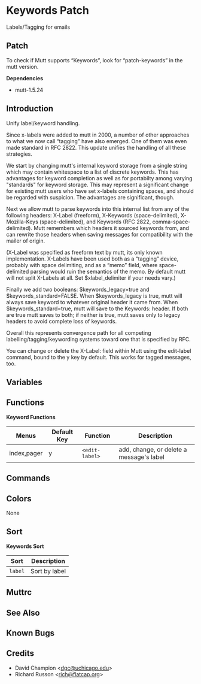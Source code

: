 Keywords Patch
==============

Labels/Tagging for emails

Patch
-----

To check if Mutt supports “Keywords”, look for “patch-keywords” in the
mutt version.

**Dependencies**
-   mutt-1.5.24

Introduction
------------

Unify label/keyword handling.

Since x-labels were added to mutt in 2000, a number of other approaches
to what we now call “tagging” have also emerged. One of them was even
made standard in RFC 2822. This update unifies the handling of all these
strategies.

We start by changing mutt's internal keyword storage from a single
string which may contain whitespace to a list of discrete keywords. This
has advantages for keyword completion as well as for portabilty among
varying "standards" for keyword storage. This may represent a
significant change for existing mutt users who have set x-labels
containing spaces, and should be regarded with suspicion. The advantages
are significant, though.

Next we allow mutt to parse keywords into this internal list from any of
the following headers: X-Label (freeform), X-Keywords (space-delimited),
X-Mozilla-Keys (space-delimited), and Keywords (RFC 2822,
comma-space-delimited). Mutt remembers which headers it sourced keywords
from, and can rewrite those headers when saving messages for
compatibility with the mailer of origin.

(X-Label was specified as freeform text by mutt, its only known
implementation. X-Labels have been used both as a “tagging” device,
probably with space delimiting, and as a “memo” field, where
space-delimited parsing would ruin the semantics of the memo. By default
mutt will not split X-Labels at all. Set \$xlabel\_delimiter if your
needs vary.)

Finally we add two booleans: \$keywords\_legacy=true and
\$keywords\_standard=FALSE. When \$keywords\_legacy is true, mutt will
always save keyword to whatever original header it came from. When
\$keywords\_standard=true, mutt will save to the Keywords: header. If
both are true mutt saves to both; if neither is true, mutt saves only to
legacy headers to avoid complete loss of keywords.

Overall this represents convergence path for all competing
labelling/tagging/keywording systems toward one that is specified by
RFC.

You can change or delete the X-Label: field within Mutt using the
edit-label command, bound to the y key by default. This works for tagged
messages, too.

Variables
---------

Functions
---------

**Keyword Functions**

Menus         | Default Key   | Function         | Description
------------- | ------------- | ---------------- | ------------------------------------------
index,pager   | y             | `<edit-label>`   | add, change, or delete a message's label

Commands
--------

Colors
------

None

Sort
----

**Keywords Sort**

Sort      | Description
--------- | ---------------
`label`   | Sort by label

Muttrc
------

See Also
--------

Known Bugs
----------

Credits
-------

-   David Champion \<dgc@uchicago.edu\>
-   Richard Russon \<rich@flatcap.org\>
